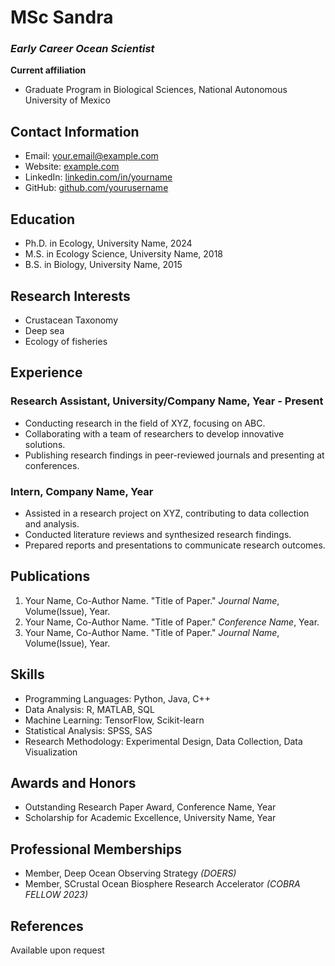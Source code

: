 # **MSc Sandra**  
### *Early Career Ocean Scientist*
**Current affiliation** 
- Graduate Program in Biological Sciences, National Autonomous University of Mexico

<link rel="stylesheet" type="text/css" href="style.css">

## Contact Information
- Email: your.email@example.com
- Website: [example.com](https://www.example.com)
- LinkedIn: [linkedin.com/in/yourname](https://www.linkedin.com/in/yourname)
- GitHub: [github.com/yourusername](https://www.github.com/yourusername)

## Education
- Ph.D. in Ecology, University Name, 2024
- M.S. in Ecology Science, University Name, 2018
- B.S. in Biology, University Name, 2015
 
## Research Interests
- Crustacean Taxonomy 
- Deep sea
- Ecology of fisheries

## Experience
### Research Assistant, University/Company Name, Year - Present
- Conducting research in the field of XYZ, focusing on ABC.
- Collaborating with a team of researchers to develop innovative solutions.
- Publishing research findings in peer-reviewed journals and presenting at conferences.

### Intern, Company Name, Year
- Assisted in a research project on XYZ, contributing to data collection and analysis.
- Conducted literature reviews and synthesized research findings.
- Prepared reports and presentations to communicate research outcomes.

## Publications
1. Your Name, Co-Author Name. "Title of Paper." *Journal Name*, Volume(Issue), Year.
2. Your Name, Co-Author Name. "Title of Paper." *Conference Name*, Year.
3. Your Name, Co-Author Name. "Title of Paper." *Journal Name*, Volume(Issue), Year.

## Skills
- Programming Languages: Python, Java, C++
- Data Analysis: R, MATLAB, SQL
- Machine Learning: TensorFlow, Scikit-learn
- Statistical Analysis: SPSS, SAS
- Research Methodology: Experimental Design, Data Collection, Data Visualization

## Awards and Honors
- Outstanding Research Paper Award, Conference Name, Year
- Scholarship for Academic Excellence, University Name, Year

## Professional Memberships
- Member, Deep Ocean Observing Strategy  _(DOERS)_
- Member, SCrustal Ocean Biosphere Research Accelerator _(COBRA FELLOW 2023)_

## References
Available upon request

